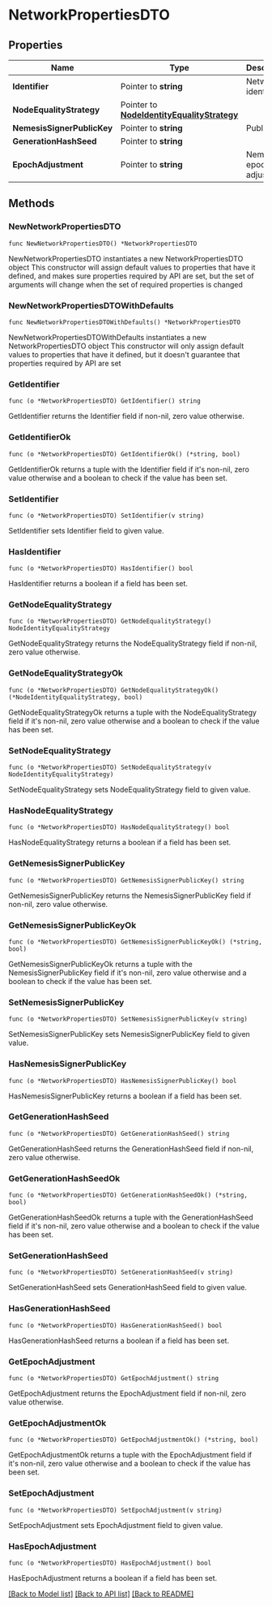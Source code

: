# NetworkPropertiesDTO

## Properties

Name | Type | Description | Notes
------------ | ------------- | ------------- | -------------
**Identifier** | Pointer to **string** | Network identifier. | [optional] 
**NodeEqualityStrategy** | Pointer to [**NodeIdentityEqualityStrategy**](NodeIdentityEqualityStrategy.md) |  | [optional] 
**NemesisSignerPublicKey** | Pointer to **string** | Public key. | [optional] 
**GenerationHashSeed** | Pointer to **string** |  | [optional] 
**EpochAdjustment** | Pointer to **string** | Nemesis epoch time adjustment. | [optional] 

## Methods

### NewNetworkPropertiesDTO

`func NewNetworkPropertiesDTO() *NetworkPropertiesDTO`

NewNetworkPropertiesDTO instantiates a new NetworkPropertiesDTO object
This constructor will assign default values to properties that have it defined,
and makes sure properties required by API are set, but the set of arguments
will change when the set of required properties is changed

### NewNetworkPropertiesDTOWithDefaults

`func NewNetworkPropertiesDTOWithDefaults() *NetworkPropertiesDTO`

NewNetworkPropertiesDTOWithDefaults instantiates a new NetworkPropertiesDTO object
This constructor will only assign default values to properties that have it defined,
but it doesn't guarantee that properties required by API are set

### GetIdentifier

`func (o *NetworkPropertiesDTO) GetIdentifier() string`

GetIdentifier returns the Identifier field if non-nil, zero value otherwise.

### GetIdentifierOk

`func (o *NetworkPropertiesDTO) GetIdentifierOk() (*string, bool)`

GetIdentifierOk returns a tuple with the Identifier field if it's non-nil, zero value otherwise
and a boolean to check if the value has been set.

### SetIdentifier

`func (o *NetworkPropertiesDTO) SetIdentifier(v string)`

SetIdentifier sets Identifier field to given value.

### HasIdentifier

`func (o *NetworkPropertiesDTO) HasIdentifier() bool`

HasIdentifier returns a boolean if a field has been set.

### GetNodeEqualityStrategy

`func (o *NetworkPropertiesDTO) GetNodeEqualityStrategy() NodeIdentityEqualityStrategy`

GetNodeEqualityStrategy returns the NodeEqualityStrategy field if non-nil, zero value otherwise.

### GetNodeEqualityStrategyOk

`func (o *NetworkPropertiesDTO) GetNodeEqualityStrategyOk() (*NodeIdentityEqualityStrategy, bool)`

GetNodeEqualityStrategyOk returns a tuple with the NodeEqualityStrategy field if it's non-nil, zero value otherwise
and a boolean to check if the value has been set.

### SetNodeEqualityStrategy

`func (o *NetworkPropertiesDTO) SetNodeEqualityStrategy(v NodeIdentityEqualityStrategy)`

SetNodeEqualityStrategy sets NodeEqualityStrategy field to given value.

### HasNodeEqualityStrategy

`func (o *NetworkPropertiesDTO) HasNodeEqualityStrategy() bool`

HasNodeEqualityStrategy returns a boolean if a field has been set.

### GetNemesisSignerPublicKey

`func (o *NetworkPropertiesDTO) GetNemesisSignerPublicKey() string`

GetNemesisSignerPublicKey returns the NemesisSignerPublicKey field if non-nil, zero value otherwise.

### GetNemesisSignerPublicKeyOk

`func (o *NetworkPropertiesDTO) GetNemesisSignerPublicKeyOk() (*string, bool)`

GetNemesisSignerPublicKeyOk returns a tuple with the NemesisSignerPublicKey field if it's non-nil, zero value otherwise
and a boolean to check if the value has been set.

### SetNemesisSignerPublicKey

`func (o *NetworkPropertiesDTO) SetNemesisSignerPublicKey(v string)`

SetNemesisSignerPublicKey sets NemesisSignerPublicKey field to given value.

### HasNemesisSignerPublicKey

`func (o *NetworkPropertiesDTO) HasNemesisSignerPublicKey() bool`

HasNemesisSignerPublicKey returns a boolean if a field has been set.

### GetGenerationHashSeed

`func (o *NetworkPropertiesDTO) GetGenerationHashSeed() string`

GetGenerationHashSeed returns the GenerationHashSeed field if non-nil, zero value otherwise.

### GetGenerationHashSeedOk

`func (o *NetworkPropertiesDTO) GetGenerationHashSeedOk() (*string, bool)`

GetGenerationHashSeedOk returns a tuple with the GenerationHashSeed field if it's non-nil, zero value otherwise
and a boolean to check if the value has been set.

### SetGenerationHashSeed

`func (o *NetworkPropertiesDTO) SetGenerationHashSeed(v string)`

SetGenerationHashSeed sets GenerationHashSeed field to given value.

### HasGenerationHashSeed

`func (o *NetworkPropertiesDTO) HasGenerationHashSeed() bool`

HasGenerationHashSeed returns a boolean if a field has been set.

### GetEpochAdjustment

`func (o *NetworkPropertiesDTO) GetEpochAdjustment() string`

GetEpochAdjustment returns the EpochAdjustment field if non-nil, zero value otherwise.

### GetEpochAdjustmentOk

`func (o *NetworkPropertiesDTO) GetEpochAdjustmentOk() (*string, bool)`

GetEpochAdjustmentOk returns a tuple with the EpochAdjustment field if it's non-nil, zero value otherwise
and a boolean to check if the value has been set.

### SetEpochAdjustment

`func (o *NetworkPropertiesDTO) SetEpochAdjustment(v string)`

SetEpochAdjustment sets EpochAdjustment field to given value.

### HasEpochAdjustment

`func (o *NetworkPropertiesDTO) HasEpochAdjustment() bool`

HasEpochAdjustment returns a boolean if a field has been set.


[[Back to Model list]](../README.md#documentation-for-models) [[Back to API list]](../README.md#documentation-for-api-endpoints) [[Back to README]](../README.md)


